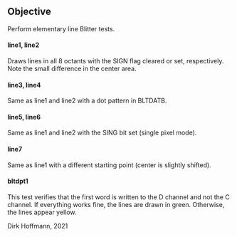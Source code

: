 ## Objective

Perform elementary line Blitter tests.

#### line1, line2

Draws lines in all 8 octants with the SIGN flag cleared or set, respectively. Note the small difference in the center area.

#### line3, line4

Same as line1 and line2 with a dot pattern in BLTDATB.

#### line5, line6

Same as line1 and line2 with the SING bit set (single pixel mode).

#### line7

Same as line1 with a different starting point (center is slightly shifted).

#### bltdpt1

This test verifies that the first word is written to the D channel and not the C channel. If everything works fine, the lines are drawn in green. Otherwise, the lines appear yellow.


Dirk Hoffmann, 2021
